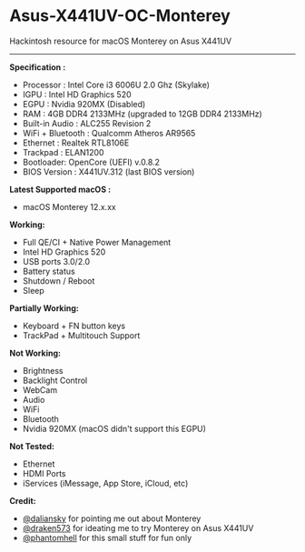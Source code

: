 # Asus-X441UV-OC-Monterey
Hackintosh resource for macOS Monterey on Asus X441UV 

-------
**Specification :**

 - Processor : Intel Core i3 6006U 2.0 Ghz (Skylake)
 - IGPU : Intel HD Graphics 520
 - EGPU : Nvidia 920MX (Disabled)
 - RAM : 4GB DDR4 2133MHz (upgraded to 12GB DDR4 2133MHz)
 - Built-in Audio : ALC255 Revision 2
 - WiFi + Bluetooth : Qualcomm Atheros AR9565
 - Ethernet : Realtek RTL8106E
 - Trackpad : ELAN1200
 - Bootloader: OpenCore (UEFI) v.0.8.2
 - BIOS Version : X441UV.312 (last BIOS version)

 
 **Latest Supported macOS :**
  - macOS Monterey 12.x.xx


**Working:**

 - Full QE/CI + Native Power Management
 - Intel HD Graphics 520
 - USB ports 3.0/2.0
 - Battery status
 - Shutdown / Reboot
 - Sleep


**Partially Working:**
 - Keyboard + FN button keys
 - TrackPad + Multitouch Support


**Not Working:**
 - Brightness
 - Backlight Control
 - WebCam
 - Audio
 - WiFi
 - Bluetooth
 - Nvidia 920MX (macOS didn't support this EGPU)


**Not Tested:**
- Ethernet
- HDMI Ports
- iServices (iMessage, App Store, iCloud, etc)

**Credit:**
- [@daliansky](https://github.com/daliansky) for pointing me out about Monterey 
- [@draken573](https://github.com/Draken573) for ideating me to try Monterey on Asus X441UV
- [@phantomhell](https://github.com/phantomhell) for this small stuff for fun only
